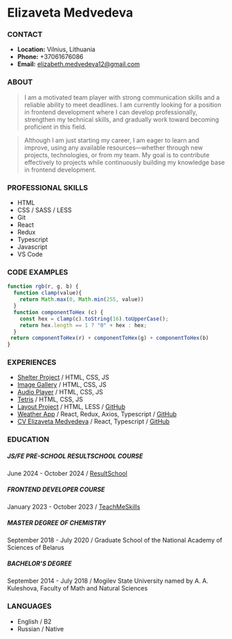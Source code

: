 # Elizaveta Medvedeva

### CONTACT

- __Location:__ Vilnius, Lithuania 
- __Phone:__ +37061676086
- __Email:__ elizabeth.medvedeva12@gmail.com

### ABOUT

> I am a motivated team player with strong communication skills and a reliable ability to meet deadlines. I am currently looking for a position in frontend development where I can develop professionally, strengthen my technical skills, and gradually work toward becoming proficient in this field.

> Although I am just starting my career, I am eager to learn and improve, using any available resources—whether through new projects, technologies, or from my team. My goal is to contribute effectively to projects while continuously building my knowledge base in frontend development.

### PROFESSIONAL SKILLS

- HTML
- CSS / SASS / LESS
- Git
- React
- Redux
- Typescript
- Javascript
- VS Code

### CODE EXAMPLES

```JavaScript
function rgb(r, g, b) {
  function clamp(value){
    return Math.max(0, Math.min(255, value))
  }
  function componentToHex (c) {
    const hex = clamp(c).toString(16).toUpperCase();
    return hex.length == 1 ? "0" + hex : hex;
  }
 return componentToHex(r) + componentToHex(g) + componentToHex(b)
}
```

### EXPERIENCES

- [Shelter Project](https://rolling-scopes-school.github.io/elizabethmedvedeva-JSFEPRESCHOOL2024Q2/shelter/) / HTML, CSS, JS 
- [Image Gallery](https://rolling-scopes-school.github.io/elizabethmedvedeva-JSFEPRESCHOOL2024Q2/image-gallery/) / HTML, CSS, JS 
- [Audio Player](https://rolling-scopes-school.github.io/elizabethmedvedeva-JSFEPRESCHOOL2024Q2/audio-player/) / HTML, CSS, JS 
- [Tetris](https://rolling-scopes-school.github.io/elizabethmedvedeva-JSFEPRESCHOOL2024Q2/random-game/) / HTML, CSS, JS
- [Layout Project](https://elizabethmedvedeva.github.io/mogo-project/dist/index.html) / HTML, LESS / [GitHub](https://github.com/ElizabethMedvedeva/mogo-project)
- [Weather App](https://elizabethmedvedeva.github.io/weather_forecast/) / React, Redux, Axios, Typescript / [GitHub](https://github.com/ElizabethMedvedeva/weather_forecast)
- [CV Elizaveta Medvedeva](https://elizabethmedvedeva.github.io/cv_medvedeva/) / React, Typescript / [GitHub](https://github.com/ElizabethMedvedeva/cv_medvedeva)

### EDUCATION

##### JS/FE PRE-SCHOOL RESULTSCHOOL COURSE

June 2024 - October 2024 / [ResultSchool]()

##### FRONTEND DEVELOPER COURSE

January 2023 - October 2023 / [TeachMeSkills](https://drive.google.com/file/d/1_c3E5TK_Ytn4c72AAp9HbnR88l9CAwwP/view?usp=sharing)

##### MASTER DEGREE OF CHEMISTRY

September 2018 - July 2020 / Graduate School of the National Academy of Sciences of Belarus

##### BACHELOR'S DEGREE

September 2014 - July 2018 /
Mogilev State University named by A. A. Kuleshova, Faculty of Math and Natural Sciences

### LANGUAGES

- English / B2
- Russian / Native

